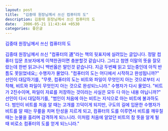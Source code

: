 ```yaml
---
layout: post
title:  "김중태 원장님께서 쓰신 컴퓨터의 도"
description: 김중태 원장님께서 쓰신 컴퓨터의 도
date:   2006-05-21 11:43:44 +0530
categories: 좋은글
---
```


<span style="color:blue;">
김중태 원장님께서 쓰신 컴퓨터의 도

김중태 원장님께서 쓰신 "컴퓨터의 道"라는 책의 뒷표지에 실려있는 글입니다.
정말 컴퓨터 입문 초보자에게 이책한권이면 충분할것 같습니다.
그리고 첨엔 이말의 뜻을 잘모랐는데 한번 읽고나니 백번옳은 말인것 같습니다.
지금 두번째 읽고 있는중인데 아직 반틈도 못읽었네요;; 
수행자가 물었다.
"컴퓨터의 도는 어디에서 시작하고 완성됩니까?"
선인이 대답하기를,
"무릇, 컴퓨터의 도는
비트와 파일이 무엇인지
아는 것으로부터 시작해,
비트와 파일이 무엇인지 아는 것으로 완성되느니라."
수행자가 다시 물었다.
"비트가 2진수이며,
파일이 자료를 저장하는 것이라는 사실은
모두 다 아는 내용 아닙니까?"
선인이 다시 대답하기를,
"범인이 처음에 아는 비트는
지식으로 아는 비트에 불과하도다.
범인이 비트를 처음 알 때는 고개를 끄덕이게 되지만,
구도의 길에 입문한 수행자가 비트를 알 때는
무릎을 치며 탄성을 지르게 되고,
컴퓨터의 도를 이루면서 비트를 깨우칠 때는
눈물을 흘리며 감격하게 되느니라.
이처럼 처음에 알았던 비트의 참 뜻을 알게 될 때
비로소 컴퓨터의 도를 얻게 되느니라."
</span>
